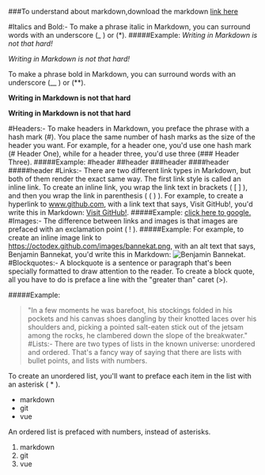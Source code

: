 ###To understand about markdown,download the markdown [link here](http://markdownpad.com/)

#Italics and Bold:-
To make a phrase italic in Markdown, you can surround words with an underscore (_ ) or (*).
#####Example:
_Writing in Markdown is not that hard!_

*Writing in Markdown is not that hard!*

To make a phrase bold in Markdown, you can surround words with an underscore (__ ) or (**).

__Writing in Markdown is not that hard__

**Writing in Markdown is not that hard**

#Headers:-
To make headers in Markdown, you preface the phrase with a hash mark (#). You place the same number of hash marks as the size of the header you want. For example, for a header one, you'd use one hash mark (# Header One), while for a header three, you'd use three (### Header Three).
#####Example:
#header
##header
###header
####header
#####header
#Links:-
There are two different link types in Markdown, but both of them render the exact same way. The first link style is called an inline link. To create an inline link, you wrap the link text in brackets ( [ ] ), and then you wrap the link in parenthesis ( ( ) ). For example, to create a hyperlink to www.github.com, with a link text that says, Visit GitHub!, you'd write this in Markdown: [Visit GitHub!](www.github.com).
#####Example:
[click here to google.](www.google.com)
#Images:-
The difference between links and images is that images are prefaced with an exclamation point ( ! ).
#####Example:
For example, to create an inline image link to https://octodex.github.com/images/bannekat.png, with an alt text that says, Benjamin Bannekat, you'd write this in Markdown: ![Benjamin Bannekat](https://octodex.github.com/images/bannekat.png).
#Blockquotes:-
A blockquote is a sentence or paragraph that's been specially formatted to draw attention to the reader.
To create a block quote, all you have to do is preface a line with the "greater than" caret (>). 

#####Example:
>"In a few moments he was barefoot, his stockings folded in his pockets and his
  canvas shoes dangling by their knotted laces over his shoulders and, picking a
  pointed salt-eaten stick out of the jetsam among the rocks, he clambered down
  the slope of the breakwater."
#Lists:-
There are two types of lists in the known universe: unordered and ordered. That's a fancy way of saying that there are lists with bullet points, and lists with numbers.

To create an unordered list, you'll want to preface each item in the list with an asterisk ( * ).

* markdown
* git
* vue

An ordered list is prefaced with numbers, instead of asterisks.

1. markdown
2. git
3. vue




